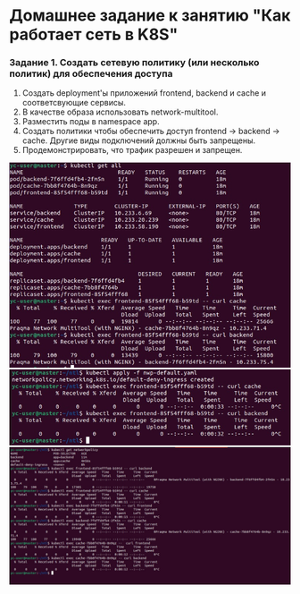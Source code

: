 # Домашнее задание к занятию "Как работает сеть в K8S"

### Задание 1. Создать сетевую политику (или несколько политик) для обеспечения доступа

1. Создать deployment'ы приложений frontend, backend и cache и соответсвующие сервисы.
2. В качестве образа использовать network-multitool.
3. Разместить поды в namespace app.
4. Создать политики чтобы обеспечить доступ frontend -> backend -> cache. Другие виды подключений должны быть запрещены.
5. Продемонстрировать, что трафик разрешен и запрещен.

![nwp0](img/nwp-0.jpg)
![nwp1](img/nwp-1.jpg)
![nwp3](img/nwp-3.jpg)



